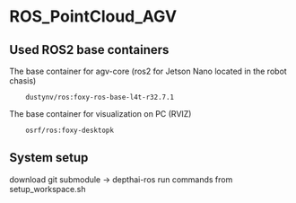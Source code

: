 # ROS_PointCloud_AGV

## Used ROS2 base containers
The base container for agv-core (ros2 for Jetson Nano located in the robot chasis)
```
    dustynv/ros:foxy-ros-base-l4t-r32.7.1
```

The base container for visualization on PC (RVIZ)
```
    osrf/ros:foxy-desktopk 
```

## System setup
download git submodule -> depthai-ros 
run commands from setup_workspace.sh